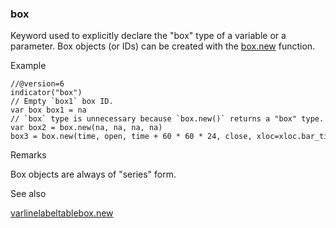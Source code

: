 ### box

Keyword used to explicitly declare the "box" type of a variable or a parameter. Box objects (or IDs) can be created with the [box.new](#fun_box.new) function.

Example

```
//@version=6  
indicator("box")  
// Empty `box1` box ID.  
var box box1 = na  
// `box` type is unnecessary because `box.new()` returns a "box" type.  
var box2 = box.new(na, na, na, na)  
box3 = box.new(time, open, time + 60 * 60 * 24, close, xloc=xloc.bar_time)
```

Remarks

Box objects are always of "series" form.

See also

[var](#kw_var)[line](#type_line)[label](#type_label)[table](#type_table)[box.new](#fun_box.new)
